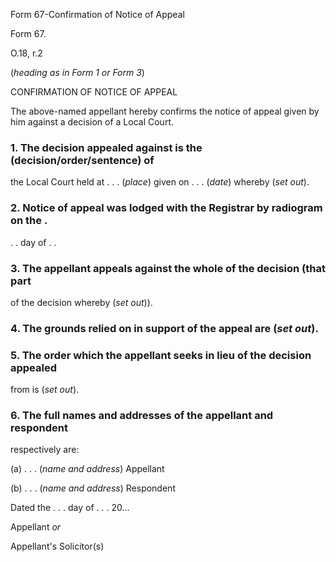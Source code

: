 Form 67-Confirmation of Notice of Appeal

Form 67.

O.18, r.2

(*heading as in Form 1 or Form 3*)

CONFIRMATION OF NOTICE OF APPEAL

The above-named appellant hereby confirms the notice of appeal given by
him against a decision of a Local Court.

### 1\. The decision appealed against is the (decision/order/sentence) of
the Local Court held at . . . (*place*) given on . . . (*date*) whereby
(*set out*).

### 2\. Notice of appeal was lodged with the Registrar by radiogram on the .
. . day of . .

### 3\. The appellant appeals against the whole of the decision (that part
of the decision whereby (*set out*)).

### 4\. The grounds relied on in support of the appeal are (*set out*).

### 5\. The order which the appellant seeks in lieu of the decision appealed
from is (*set out*).

### 6\. The full names and addresses of the appellant and respondent
respectively are:

\(a\) . . . (*name and address*) Appellant

\(b\) . . . (*name and address*) Respondent

Dated the . . . day of . . . 20\...

Appellant *or*

Appellant's Solicitor(s)

